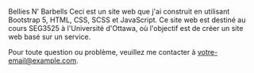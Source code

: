 Bellies N' Barbells 
Ceci est un site web que j'ai construit en utilisant Bootstrap 5, HTML, CSS, SCSS et JavaScript. Ce site web est destiné au cours SEG3525 à l'Université d'Ottawa, où l'objectif est de créer un site web basé sur un service.

Pour toute question ou problème, veuillez me contacter à [votre-email@example.com](mailto:votre-email@example.com).
